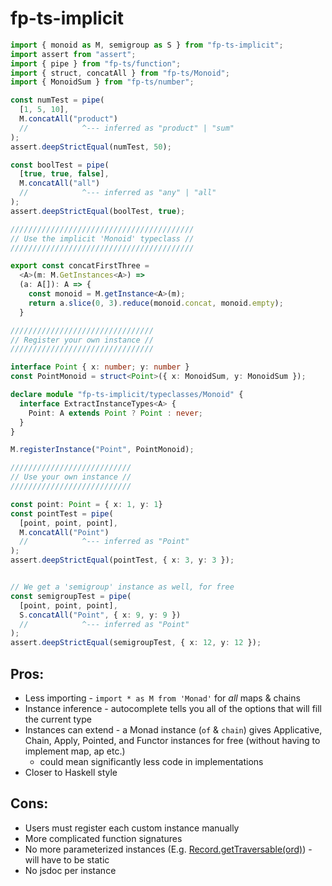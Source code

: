# fp-ts-implicit

```ts
import { monoid as M, semigroup as S } from "fp-ts-implicit";
import assert from "assert";
import { pipe } from "fp-ts/function";
import { struct, concatAll } from "fp-ts/Monoid";
import { MonoidSum } from "fp-ts/number";

const numTest = pipe(
  [1, 5, 10], 
  M.concatAll("product")
  //            ^--- inferred as "product" | "sum"
);
assert.deepStrictEqual(numTest, 50);

const boolTest = pipe(
  [true, true, false], 
  M.concatAll("all")
  //            ^--- inferred as "any" | "all"
);
assert.deepStrictEqual(boolTest, true);

/////////////////////////////////////////
// Use the implicit 'Monoid' typeclass //
/////////////////////////////////////////

export const concatFirstThree =
  <A>(m: M.GetInstances<A>) =>
  (a: A[]): A => {
    const monoid = M.getInstance<A>(m);
    return a.slice(0, 3).reduce(monoid.concat, monoid.empty);
  }

////////////////////////////////
// Register your own instance //
////////////////////////////////

interface Point { x: number; y: number }
const PointMonoid = struct<Point>({ x: MonoidSum, y: MonoidSum });

declare module "fp-ts-implicit/typeclasses/Monoid" {
  interface ExtractInstanceTypes<A> {
    Point: A extends Point ? Point : never;
  }
}

M.registerInstance("Point", PointMonoid);

///////////////////////////
// Use your own instance //
///////////////////////////

const point: Point = { x: 1, y: 1}
const pointTest = pipe(
  [point, point, point], 
  M.concatAll("Point")
  //            ^--- inferred as "Point"
);
assert.deepStrictEqual(pointTest, { x: 3, y: 3 });


// We get a 'semigroup' instance as well, for free
const semigroupTest = pipe(
  [point, point, point], 
  S.concatAll("Point", { x: 9, y: 9 })
  //            ^--- inferred as "Point"
);
assert.deepStrictEqual(semigroupTest, { x: 12, y: 12 });
```

## Pros:
- Less importing - `import * as M from 'Monad'` for _all_ maps & chains
- Instance inference - autocomplete tells you all of the options that will fill the current type
- Instances can extend - a Monad instance (`of` & `chain`) gives Applicative, Chain, Apply, Pointed, and Functor instances for free (without having to implement map, ap etc.)
  - could mean significantly less code in implementations
- Closer to Haskell style


## Cons:
- Users must register each custom instance manually
- More complicated function signatures
- No more parameterized instances (E.g. [Record.getTraversable(ord)](https://github.com/gcanti/fp-ts/blob/master/src/ReadonlyRecord.ts#L1948)) - will have to be static
- No jsdoc per instance
